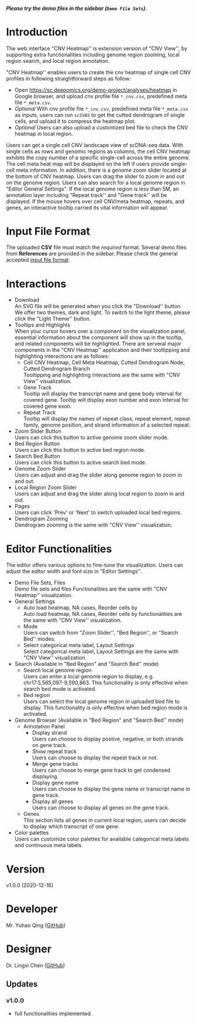 ##### Please try the demo files in the sidebar (`Demo File Sets`).

# Introduction

The web interface "CNV Heatmap'' is extension version of "CNV View'', by supporting extra functionalities including genome region zooming, local region search, and local region annotation.  

"CNV Heatmap'' enables users to create the cnv heatmap of single cell CNV profiles in following straightforward steps as follow:

+ Open https://sc.deepomics.org/demo-project/analyses/heatmap in Google browser, and upload cnv profile file `*_cnv.csv`, predefined meta file `*_meta.csv`.
+  *Optional* With cnv profile file `*_cnv.csv`, predefined meta file `*_meta.csv` as inputs, users can run `scSVAS` to get the cutted dendrogram of single cells, and upload it to compress the heatmap plot.
+  *Optional* Users can also upload a customized bed file to check the CNV heatmap in local region.

  

Users can get a single cell CNV landscape view of scDNA-seq data. With single cells as rows and genomic regions as columns, the cell CNV heatmap exhibits the copy number of a specific single-cell across the entire genome. The cell meta heat map will be displayed on the left if users provide single-cell meta information. In addition, there is a genome zoom slider located at the bottom of CNV heatmap. Users can drag the slider to zoom in and out on the genome region. Users can also search for a local genome region in "Editor General Settings". If the local genome region is less than 5M, an annotation layer including "Repeat track'' and "Gene track'' will be displayed. If the mouse hovers over cell CNV/meta heatmap, repeats, and genes, an interactive tooltip carried its vital information will appear. 



# Input File Format

The uploaded **CSV** file must match the *required* format. Several demo files from **References** are provided in the sidebar. Please check the general accepted [input file format](https://github.com/paprikachan/scSVAS/blob/master/webserver/markdown/scSVAS_Input_Format.markdown).

# Interactions


   + Download </br>
     An SVG file will be generated when you click the "Download'' button. We offer two themes, dark and light. To switch to the light theme, please click the "Light Theme'' button.
   + Tooltips and Highlights </br>
     When your cursor hovers over a component on the visualization panel, essential information about the component will show up in the tooltip, and related components will be highlighted. There are serveral major components in the "CNV Heatmap'' application and their tooltipping and highlighting interactions are as follows:
     + Cell CNV Heatmap, Cell Meta Heatmap, Cutted Dendrogram Node, Cutted Dendrogram Branch </br>
       Tooltipping and highlighting interactions are the same with "CNV View'' visualization.
     + Gene Track </br>
       Tooltip will display the transcript name and gene body interval for covered gene. Tooltip will display exon number and exon interval for covered gene exon. 
     + Repeat Track </br>
       Tooltip will display the names of repeat class, repeat element, repeat family, genome position, and strand information of a selected repeat.
   + Zoom Slider Button </br>
       Users can click this button to active genome zoom slider mode.
   + Bed Region Button </br>
       Users can click this button to active bed region mode.
   + Search Bed Button </br>
       Users can click this button to active search bed mode.
   + Genome Zoom Slider </br>
       Users can adjust and drag the slider along genome region to zoom in and out.
   + Local Region Zoom Slider </br>
       Users can adjust and drag the slider along local region to zoom in and out.
   + Pages </br>
       Users can click 'Prev' or 'Next' to switch uploaded local bed regions.
   + Dendrogram Zooming </br>
       Dendrogram zooming is the same with "CNV View'' visualization.

# Editor Functionalities

The editor offers various options to fine-tune the visualization. Users can adjust the editor width and font size in "Editor Settings''.

   + Demo File Sets, Files </br>
     Demo file sets and files Functionalities are the same with "CNV Heatmap'' visualization.
   + General Settings
     + Auto load heatmap, NA cases, Reorder cells by </br>
       Auto load heatmap, NA cases, Reorder cells by functionalities are the same with "CNV View'' visualization.
     + Mode </br>
       Users can switch from "Zoom Slider'', "Bed Region'', or "Search Bed'' modes.
     + Select categorical meta label, Layout Settings </br>
           Select categorical meta label, Layout Settings are the same with "CNV View'' visualization.
   + Search (Available in "Bed Region" and "Search Bed'' mode)
      + Search local genome region </br>
        Users can enter a local genome region to display, e.g. chr17:5,565,097-9,590,863. This functionality is only effective when search bed mode is activated.
      + Bed region </br>
        Users can select the local genome region in uploaded bed file to display. This functionality is only effective when bed region mode is activated.
   + Genome Browser (Available in "Bed Region" and "Search Bed'' mode)
      + Annotation Panel 
        + Display strand </br>
           Users can choose to display postive, negative, or both strands on gene track.
        + Show repeat track </br>
              Users can choose to display the repeat track or not.
        + Merge gene tracks </br>
              Users can choose to merge gene track to get condensed displaying.
        + Display gene name </br>
              Users can choose to display the gene name or transcript name in gene track.
        + Display all genes </br>
              Users can choose to display all genes on the gene track. 
      + Genes </br>
        This section lists all genes in current local region, users can decide to display which transcript of one gene.
   + Color palettes </br>
           Users can customize color palettes for available categorical meta labels and continuous meta labels.


# Version

v1.0.0 (2020-12-16)

# Developer

Mr. Yuhao Qing ([GitHub](https://github.com/Q-Y-H))

# Designer

Dr. Lingxi Chen ([GitHub](https://github.com/paprikachan))

## Updates

### v1.0.0

   - full functionalities implemented.
